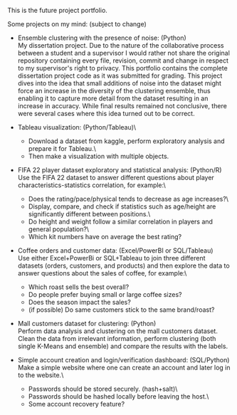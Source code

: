 This is the future project portfolio.

Some projects on my mind: (subject to change)
- Ensemble clustering with the presence of noise: (Python)\
  	My dissertation project. Due to the nature of the collaborative process between a student and a supervisor I would rather not share the original repository containing every file, revision, commit and change in respect to my supervisor's right to privacy. This portfolio contains the complete dissertation project code as it was submitted for grading. This project dives into the idea that small additions of noise into the dataset might force an increase in the diversity of the clustering ensemble, thus enabling it to capture more detail from the dataset resulting in an increase in accuracy. While final results remained not conclusive, there were several cases where this idea turned out to be correct.


- Tableau visualization: (Python/Tableau)\
	- Download a dataset from kaggle, perform exploratory analysis and prepare it for Tableau.\
	- Then make a visualization with multiple objects.


- FIFA 22 player dataset exploratory and statistical analysis: (Python/R)\
	Use the FIFA 22 dataset to answer different questions about player characteristics-statistics correlation,
	for example:\
	- Does the rating/pace/physical tends to decrease as age increases?\
    - Display, compare, and check if statistics such as age/height are significantly different between positions.\
    - Do height and weight follow a similar correlation in players and general population?\
    - Which kit numbers have on average the best rating?


- Coffee orders and customer data: (Excel/PowerBI or SQL/Tableau)\
	Use either Excel+PowerBi or SQL+Tableau to join three different datasets (orders, customers, and products) and then
	explore the data to answer questions about the sales of coffee, for example:\
    - Which roast sells the best overall?
    - Do people prefer buying small or large coffee sizes?
    - Does the season impact the sales?
    - (if possible) Do same customers stick to the same brand/roast?


- Mall customers dataset for clustering: (Python)\
	Perform data analysis and clustering on the mall customers dataset.\
	Clean the data from irrelevant information, perform clustering (both single K-Means and ensemble) and compare the
	results with the labels.


- Simple account creation and login/verification dashboard: (SQL/Python)\
	Make a simple website where one can create an account and later log in to the website.\
	- Passwords should be stored securely. (hash+salt)\
	- Passwords should be hashed locally before leaving the host.\
	- Some account recovery feature?
